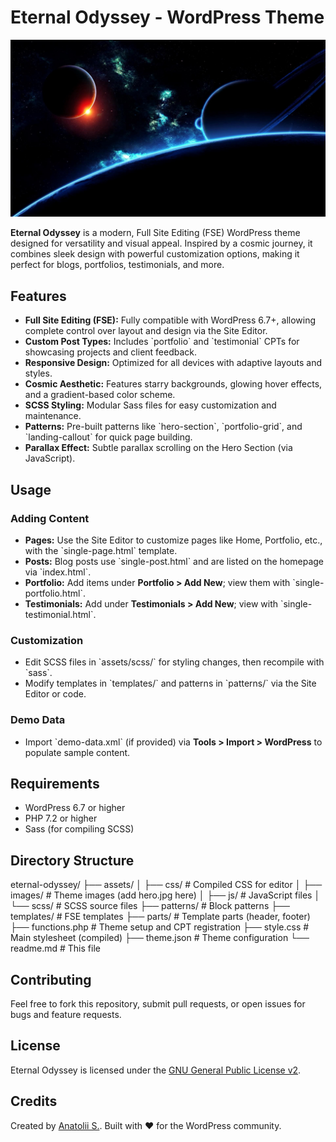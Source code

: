# Eternal Odyssey - WordPress Theme

![Eternal Odyssey Theme](assets/images/hero.jpg)

**Eternal Odyssey** is a modern, Full Site Editing (FSE) WordPress theme designed for versatility and visual appeal. Inspired by a cosmic journey, it combines sleek design with powerful customization options, making it perfect for blogs, portfolios, testimonials, and more.

## Features

- **Full Site Editing (FSE):** Fully compatible with WordPress 6.7+, allowing complete control over layout and design via the Site Editor.
- **Custom Post Types:** Includes \`portfolio\` and \`testimonial\` CPTs for showcasing projects and client feedback.
- **Responsive Design:** Optimized for all devices with adaptive layouts and styles.
- **Cosmic Aesthetic:** Features starry backgrounds, glowing hover effects, and a gradient-based color scheme.
- **SCSS Styling:** Modular Sass files for easy customization and maintenance.
- **Patterns:** Pre-built patterns like \`hero-section\`, \`portfolio-grid\`, and \`landing-callout\` for quick page building.
- **Parallax Effect:** Subtle parallax scrolling on the Hero Section (via JavaScript).

## Usage

### Adding Content
- **Pages:** Use the Site Editor to customize pages like Home, Portfolio, etc., with the \`single-page.html\` template.
- **Posts:** Blog posts use \`single-post.html\` and are listed on the homepage via \`index.html\`.
- **Portfolio:** Add items under **Portfolio > Add New**; view them with \`single-portfolio.html\`.
- **Testimonials:** Add under **Testimonials > Add New**; view with \`single-testimonial.html\`.

### Customization
- Edit SCSS files in \`assets/scss/\` for styling changes, then recompile with \`sass\`.
- Modify templates in \`templates/\` and patterns in \`patterns/\` via the Site Editor or code.

### Demo Data
- Import \`demo-data.xml\` (if provided) via **Tools > Import > WordPress** to populate sample content.

## Requirements

- WordPress 6.7 or higher
- PHP 7.2 or higher
- Sass (for compiling SCSS)

## Directory Structure

eternal-odyssey/
├── assets/
│   ├── css/                  # Compiled CSS for editor
│   ├── images/               # Theme images (add hero.jpg here)
│   ├── js/                   # JavaScript files
│   └── scss/                 # SCSS source files
├── patterns/                 # Block patterns
├── templates/                # FSE templates
├── parts/                    # Template parts (header, footer)
├── functions.php             # Theme setup and CPT registration
├── style.css                 # Main stylesheet (compiled)
├── theme.json                # Theme configuration
└── readme.md                 # This file

## Contributing

Feel free to fork this repository, submit pull requests, or open issues for bugs and feature requests.

## License

Eternal Odyssey is licensed under the [GNU General Public License v2](http://www.gnu.org/licenses/gpl-2.0.html).

## Credits

Created by [Anatolii S.](https://anatoliis.github.io/). Built with ❤️ for the WordPress community.
